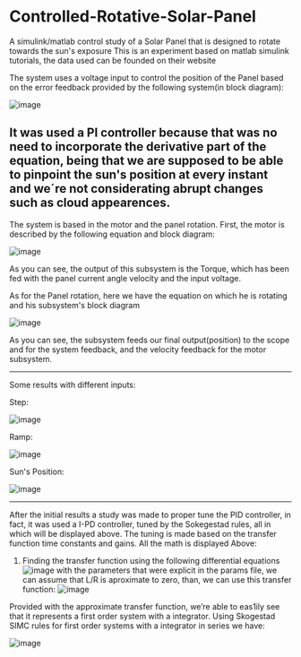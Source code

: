 # Controlled-Rotative-Solar-Panel
A simulink/matlab control study of a Solar Panel that is designed to rotate towards the sun's exposure
This is an experiment based on matlab simulink tutorials, the data used can be founded on their website

The system uses a voltage input to control the position of the Panel based on the error feedback provided by the following system(in block diagram):

![image](https://user-images.githubusercontent.com/95920281/191161197-96695871-3b23-486a-a6c8-3358066acea3.png)

It was used a PI controller because that was no need to incorporate the derivative part of the equation, being that we are supposed to be able to pinpoint the sun's position at every instant and we´re not considerating abrupt changes such as cloud appearences.
-------------------------------------------------------------------------------------------------------------------------------------------------------------------------
The system is based in the motor and the panel rotation. First, the motor is described by the following equation and block diagram:

![image](https://user-images.githubusercontent.com/95920281/191161376-e58fa62d-468e-4993-8a64-524e387b848f.png)

As you can see, the output of this subsystem is the Torque, which has been fed with the panel current angle velocity and the input voltage.

As for the Panel rotation, here we have the equation on which he is rotating and his subsystem's block diagram

![image](https://user-images.githubusercontent.com/95920281/191161633-a3e86433-1f64-4f4c-ae87-8bd777836bd4.png)

As you can see, the subsystem feeds our final output(position) to the scope and for the system feedback, and the velocity feedback for the motor subsystem.

-------------------------------------------------------------------------------------------------------------------------------------------------------------------------
Some results with different inputs:

Step:

![image](https://user-images.githubusercontent.com/95920281/191162023-08758613-2057-47ab-a6a1-d6e78355c3a1.png)

Ramp:

![image](https://user-images.githubusercontent.com/95920281/191162084-8f120cc8-20d4-4354-9350-904148688a0e.png)


Sun's Position:

![image](https://user-images.githubusercontent.com/95920281/191162155-8b675921-98bf-41ad-8cf7-c1cc992850ae.png)

-----------------------------------------------------------------------------------------------------------------------------------------------------------------------
After the initial results a study was made to proper tune the PID controller, in fact, it was used a I-PD controller, tuned by the Sokegestad rules, all in which will be displayed above.
The tuning is made based on the transfer function time constants and gains. All the math is displayed Above:
1) Finding the transfer function using the following differential equations
![image](https://user-images.githubusercontent.com/95920281/191574171-238da503-fda4-4b9e-8c9f-427654134506.png)
with the parameters that were explicit in the params file, we can assume that L/R is aproximate to zero, than, we can use this transfer function:
![image](https://user-images.githubusercontent.com/95920281/191582898-196c24b4-f6e9-4a3b-ba82-9f1556aee151.png)

Provided with the approximate transfer function, we’re able to eas1ily see that it represents a first order system with a integrator.
Using Skogestad SIMC rules for first order systems with a integrator in series we have:

![image](https://user-images.githubusercontent.com/95920281/191583102-3a90619f-e529-45bb-b39e-efb2bb286e89.png)






